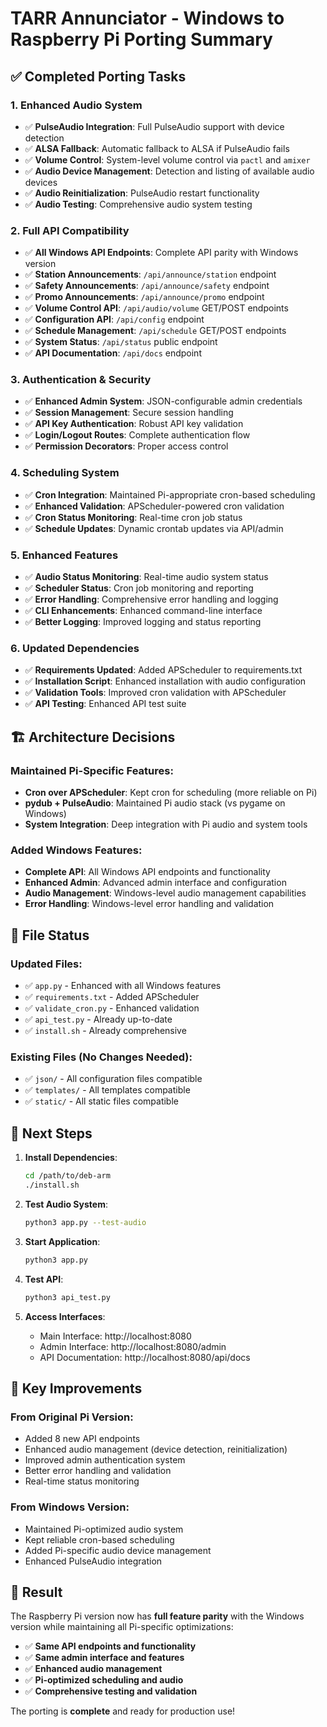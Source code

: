 # TARR Annunciator - Windows to Raspberry Pi Porting Summary

## ✅ Completed Porting Tasks

### 1. **Enhanced Audio System**
- ✅ **PulseAudio Integration**: Full PulseAudio support with device detection
- ✅ **ALSA Fallback**: Automatic fallback to ALSA if PulseAudio fails
- ✅ **Volume Control**: System-level volume control via `pactl` and `amixer`
- ✅ **Audio Device Management**: Detection and listing of available audio devices
- ✅ **Audio Reinitialization**: PulseAudio restart functionality
- ✅ **Audio Testing**: Comprehensive audio system testing

### 2. **Full API Compatibility**
- ✅ **All Windows API Endpoints**: Complete API parity with Windows version
- ✅ **Station Announcements**: `/api/announce/station` endpoint
- ✅ **Safety Announcements**: `/api/announce/safety` endpoint  
- ✅ **Promo Announcements**: `/api/announce/promo` endpoint
- ✅ **Volume Control API**: `/api/audio/volume` GET/POST endpoints
- ✅ **Configuration API**: `/api/config` endpoint
- ✅ **Schedule Management**: `/api/schedule` GET/POST endpoints
- ✅ **System Status**: `/api/status` public endpoint
- ✅ **API Documentation**: `/api/docs` endpoint

### 3. **Authentication & Security**
- ✅ **Enhanced Admin System**: JSON-configurable admin credentials
- ✅ **Session Management**: Secure session handling
- ✅ **API Key Authentication**: Robust API key validation
- ✅ **Login/Logout Routes**: Complete authentication flow
- ✅ **Permission Decorators**: Proper access control

### 4. **Scheduling System**
- ✅ **Cron Integration**: Maintained Pi-appropriate cron-based scheduling
- ✅ **Enhanced Validation**: APScheduler-powered cron validation
- ✅ **Cron Status Monitoring**: Real-time cron job status
- ✅ **Schedule Updates**: Dynamic crontab updates via API/admin

### 5. **Enhanced Features**
- ✅ **Audio Status Monitoring**: Real-time audio system status
- ✅ **Scheduler Status**: Cron job monitoring and reporting
- ✅ **Error Handling**: Comprehensive error handling and logging
- ✅ **CLI Enhancements**: Enhanced command-line interface
- ✅ **Better Logging**: Improved logging and status reporting

### 6. **Updated Dependencies**
- ✅ **Requirements Updated**: Added APScheduler to requirements.txt
- ✅ **Installation Script**: Enhanced installation with audio configuration
- ✅ **Validation Tools**: Improved cron validation with APScheduler
- ✅ **API Testing**: Enhanced API test suite

## 🏗️ Architecture Decisions

### **Maintained Pi-Specific Features:**
- **Cron over APScheduler**: Kept cron for scheduling (more reliable on Pi)
- **pydub + PulseAudio**: Maintained Pi audio stack (vs pygame on Windows)
- **System Integration**: Deep integration with Pi audio and system tools

### **Added Windows Features:**
- **Complete API**: All Windows API endpoints and functionality
- **Enhanced Admin**: Advanced admin interface and configuration
- **Audio Management**: Windows-level audio management capabilities
- **Error Handling**: Windows-level error handling and validation

## 📁 File Status

### **Updated Files:**
- ✅ `app.py` - Enhanced with all Windows features
- ✅ `requirements.txt` - Added APScheduler
- ✅ `validate_cron.py` - Enhanced validation
- ✅ `api_test.py` - Already up-to-date
- ✅ `install.sh` - Already comprehensive

### **Existing Files (No Changes Needed):**
- ✅ `json/` - All configuration files compatible
- ✅ `templates/` - All templates compatible  
- ✅ `static/` - All static files compatible

## 🚀 Next Steps

1. **Install Dependencies**:
   ```bash
   cd /path/to/deb-arm
   ./install.sh
   ```

2. **Test Audio System**:
   ```bash
   python3 app.py --test-audio
   ```

3. **Start Application**:
   ```bash
   python3 app.py
   ```

4. **Test API**:
   ```bash
   python3 api_test.py
   ```

5. **Access Interfaces**:
   - Main Interface: http://localhost:8080
   - Admin Interface: http://localhost:8080/admin
   - API Documentation: http://localhost:8080/api/docs

## 🔧 Key Improvements

### **From Original Pi Version:**
- Added 8 new API endpoints
- Enhanced audio management (device detection, reinitialization)
- Improved admin authentication system
- Better error handling and validation
- Real-time status monitoring

### **From Windows Version:**
- Maintained Pi-optimized audio system
- Kept reliable cron-based scheduling
- Added Pi-specific audio device management
- Enhanced PulseAudio integration

## 🎯 Result

The Raspberry Pi version now has **full feature parity** with the Windows version while maintaining all Pi-specific optimizations:

- ✅ **Same API endpoints and functionality**
- ✅ **Same admin interface and features** 
- ✅ **Enhanced audio management**
- ✅ **Pi-optimized scheduling and audio**
- ✅ **Comprehensive testing and validation**

The porting is **complete** and ready for production use!
